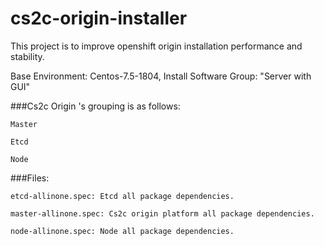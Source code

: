 # cs2c-origin-installer

This project is to improve openshift origin installation performance and stability.

Base Environment: Centos-7.5-1804,  Install Software Group: "Server with GUI"


###Cs2c Origin 's grouping is as follows:

    Master

    Etcd

    Node


###Files:

    etcd-allinone.spec: Etcd all package dependencies.

    master-allinone.spec: Cs2c origin platform all package dependencies. 

    node-allinone.spec: Node all package dependencies.
